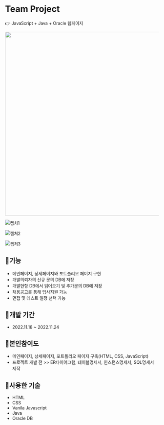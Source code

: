 # Team Project

:point_right: JavaScript + Java + Oracle 웹페이지

<img src="https://user-images.githubusercontent.com/117346671/228162858-cd024609-e84b-4c0c-8cf2-bbb4e7f9c303.PNG" width="600"/>

![캡처1](https://user-images.githubusercontent.com/117346671/228161248-eb01b212-04e9-4ce1-8ff8-cf2ef37f60e3.PNG)

![캡처2](https://user-images.githubusercontent.com/117346671/228161268-456ad7ec-cd70-4056-a9fd-d72b9693475a.PNG)

![캡처3](https://user-images.githubusercontent.com/117346671/228161281-20d2f7d0-4061-424d-a8e9-55e30b556b67.PNG)

## :memo:기능
+ 메인페이지, 상세페이지와 포트폴리오 페이지 구현
+ 개발의뢰자의 신규 문의 DB에 저장
+ 개발현항 DB에서 읽어오기 및 추가문의 DB에 저장
+ 채용공고를 통해 입사지원 가능
+ 면접 및 테스트 일정 선택 가능

## :calendar:개발 기간
+ 2022.11.18 ~ 2022.11.24

## :pushpin:본인참여도
+ 메인페이지, 상세페이지, 포트폴리오 페이지 구축(HTML, CSS, JavaScript)
+ 프로젝트 개발 전 >> ER다이어그램, 테이블명세서, 인스턴스명세서, SQL명세서 제작

## :hammer:사용한 기술
+ HTML
+ CSS
+ Vanila Javascript
+ Java
+ Oracle DB
